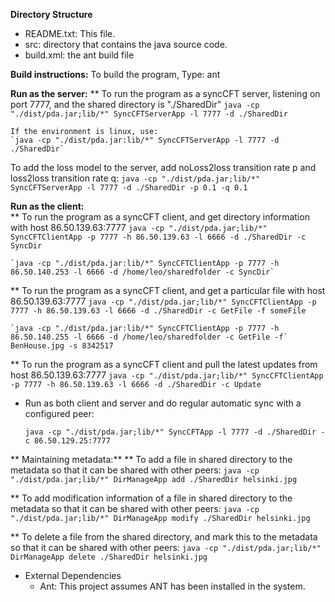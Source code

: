 
**Directory Structure**
  - README.txt: This file.
  - src: directory that contains the java source code.
  - build.xml: the ant build file
	
**Build instructions:**
   To build the program, Type: 
  	ant

**Run as the server:** 
  ** To run the program as a syncCFT server, listening on port 7777, and the shared directory is "./SharedDir" 
	`java -cp "./dist/pda.jar;lib/*" SyncCFTServerApp -l 7777 -d ./SharedDir`

	If the environment is linux, use:
	`java -cp "./dist/pda.jar:lib/*" SyncCFTServerApp -l 7777 -d ./SharedDir`
	
  To add the loss model to the server, add noLoss2loss transition rate p and loss2loss transition rate q:
   `java -cp "./dist/pda.jar;lib/*" SyncCFTServerApp -l 7777 -d ./SharedDir -p 0.1 -q 0.1`
  
**Run as the client:**  
  ** To run the program as a syncCFT client, and get directory information with host 86.50.139.63:7777
	`java -cp "./dist/pda.jar;lib/*" SyncCFTClientApp -p 7777 -h 86.50.139.63 -l 6666 -d ./SharedDir -c SyncDir`
	
	`java -cp "./dist/pda.jar:lib/*" SyncCFTClientApp -p 7777 -h 86.50.140.253 -l 6666 -d /home/leo/sharedfolder -c SyncDir`
	
  ** To run the program as a syncCFT client, and get a particular file with host 86.50.139.63:7777
  	`java -cp "./dist/pda.jar;lib/*" SyncCFTClientApp -p 7777 -h 86.50.139.63 -l 6666 -d ./SharedDir -c GetFile -f someFile`
	
	`java -cp "./dist/pda.jar:lib/*" SyncCFTClientApp -p 7777 -h 86.50.140.255 -l 6666 -d /home/leo/sharedfolder -c GetFile -f` BenHouse.jpg -s 8342517

  ** To run the program as a syncCFT client and pull the latest updates from host 86.50.139.63:7777
       	`java -cp "./dist/pda.jar;lib/*" SyncCFTClientApp -p 7777 -h 86.50.139.63 -l 6666 -d ./SharedDir -c Update`

* Run as both client and server and do regular automatic sync with a configured peer:
 
  `java -cp "./dist/pda.jar;lib/*" SyncCFTApp -l 7777 -d ./SharedDir -c 86.50.129.25:7777`
  
** Maintaining metadata:**
  ** To add a file in shared directory to the metadata so that it can be shared with other peers:
	`java -cp "./dist/pda.jar;lib/*" DirManageApp add ./SharedDir helsinki.jpg` 
  
  ** To add modification information of a file in shared directory to the metadata so that it can be shared with other peers:
  	`java -cp "./dist/pda.jar;lib/*" DirManageApp modify ./SharedDir helsinki.jpg`
  
  ** To delete a file from the shared directory, and mark this to the metadata so that it can be shared with other peers:
	`java -cp "./dist/pda.jar;lib/*" DirManageApp delete ./SharedDir helsinki.jpg`
	
* External Dependencies
	- Ant: This project assumes ANT has been installed in the system.
